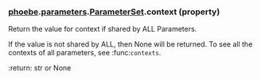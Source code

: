 ### [phoebe](phoebe.md).[parameters](phoebe.parameters.md).[ParameterSet](phoebe.parameters.ParameterSet.md).context (property)




Return the value for context if shared by ALL Parameters.

If the value is not shared by ALL, then None will be returned.  To see
all the contexts of all parameters, see :func:`contexts`.

:return: str or None


